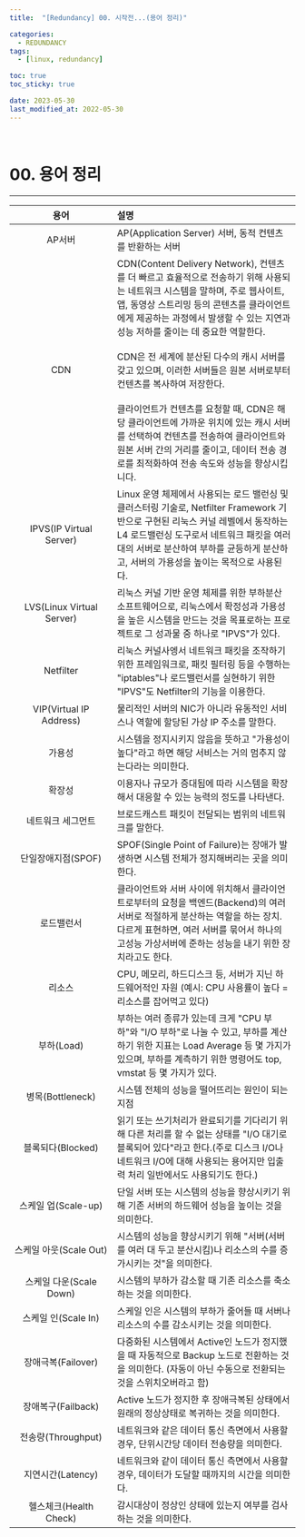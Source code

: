 ```yaml
---
title:  "[Redundancy] 00. 시작전...(용어 정리)"

categories:
  - REDUNDANCY
tags:
  - [linux, redundancy]

toc: true
toc_sticky: true

date: 2023-05-30
last_modified_at: 2022-05-30
---
```

<br>

# 00. 용어 정리
---

<style>
table {
    font-size: 12pt;
}
table th:first-of-type {
    width: 5%;
}
table th:nth-of-type(2) {
    width: 15%;
}
table th:nth-of-type(3) {
    width: 50%;
}
table th:nth-of-type(4) {
    width: 30%;
}
big {
    font-size: 15pt;
}
small { 
    font-size: 18px 
}
</style>

| 용어 | 설명 |
| :---: | :--- |
| AP서버 | AP(Application Server) 서버, 동적 컨텐츠를 반환하는 서버 |
| CDN | CDN(Content Delivery Network), 컨텐츠를 더 빠르고 효율적으로 전송하기 위해 사용되는 네트워크 시스템을 말하며, 주로 웹사이트, 앱, 동영상 스트리밍 등의 콘텐츠를 클라이언트에게 제공하는 과정에서 발생할 수 있는 지연과 성능 저하를 줄이는 데 중요한 역할한다. <br><br> CDN은 전 세계에 분산된 다수의 캐시 서버를 갖고 있으며, 이러한 서버들은 원본 서버로부터 컨텐츠를 복사하여 저장한다.<br><br> 클라이언트가 컨텐츠를 요청할 때, CDN은 해당 클라이언트에 가까운 위치에 있는 캐시 서버를 선택하여 컨텐츠를 전송하여 클라이언트와 원본 서버 간의 거리를 줄이고, 데이터 전송 경로를 최적화하여 전송 속도와 성능을 향상시킵니다. |
| IPVS(IP Virtual Server) | Linux 운영 체제에서 사용되는 로드 밸런싱 및 클러스터링 기술로, Netfilter Framework 기반으로 구현된 리눅스 커널 레벨에서 동작하는 L4 로드밸런싱 도구로서 네트워크 패킷을 여러 대의 서버로 분산하여 부하를 균등하게 분산하고, 서버의 가용성을 높이는 목적으로 사용된다. |
| LVS(Linux Virtual Server) | 리눅스 커널 기반 운영 체제를 위한 부하분산 소프트웨어으로, 리눅스에서 확정성과 가용성을 높은 시스템을 만드는 것을 목표로하는 프로젝트로 그 성과물 중 하나로 "IPVS"가 있다. |
| Netfilter | 리눅스 커널사엥서 네트워크 패킷을 조작하기 위한 프레임워크로, 패킷 필터링 등을 수행하는 "iptables"나 로드밸런서를 실현하기 위한 "IPVS"도 Netfilter의 기능을 이용한다. |
| VIP(Virtual IP Address) | 물리적인 서버의 NIC가 아니라 유동적인 서비스나 역할에 할당된 가상 IP 주소를 말한다. |
| 가용성 | 시스템을 정지시키지 않음을 뜻하고 "가용성이 높다"라고 하면 해당 서비스는 거의 멈추지 않는다라는 의미한다. |
| 확장성 | 이용자나 규모가 증대됨에 따라 시스템을 확장해서 대응할 수 있는 능력의 정도를 나타낸다. |
| 네트워크 세그먼트 | 브로드캐스트 패킷이 전달되는 범위의 네트워크를 말한다. |
| 단일장애지점(SPOF) | SPOF(Single Point of Failure)는 장애가 발생하면 시스템 전체가 정지해버리는 곳을 의미한다. |
| 로드밸런서 | 클라이언트와 서버 사이에 위치해서 클라이언트로부터의 요청을 백엔드(Backend)의 여러 서버로 적절하게 분산하는 역할을 하는 장치. 다르게 표현하면, 여러 서버를 묶어서 하나의 고성능 가상서버에 준하는 성능을 내기 위한 장치라고도 한다. |
| 리소스 | CPU, 메모리, 하드디스크 등, 서버가 지닌 하드웨어적인 자원 (예시: CPU 사용률이 높다 = 리소스를 잡어먹고 있다) |
| 부하(Load) | 부하는 여러 종류가 있는데 크게 "CPU 부하"와 "I/O 부하"로 나눌 수 있고, 부하를 계산하기 위한 지표는 Load Average 등 몇 가지가 있으며, 부하를 계측하기 위한 명령어도 top, vmstat 등 몇 가지가 있다. |
| 병목(Bottleneck) | 시스템 전체의 성능을 떨어뜨리는 원인이 되는 지점 |
| 블록되다(Blocked) | 읽기 또는 쓰기처리가 완료되기를 기다리기 위해 다른 처리를 할 수 없는 상태를 "I/O 대기로 블록되어 있다"라고 한다.(주로 디스크 I/O나 네트워크 I/O에 대해 사용되는 용어지만 입출력 처리 일반에서도 사용되기도 한다.) |
| 스케일 업(Scale-up) | 단일 서버 또는 시스템의 성능을 향상시키기 위해 기존 서버의 하드웨어 성능을 높이는 것을 의미한다. |
| 스케일 아웃(Scale Out) | 시스템의 성능을 향상시키기 위해 "서버(서버를 여러 대 두고 분산시킴)나 리소스의 수를 증가시키는 것"을 의미한다. |
| 스케일 다운(Scale Down) | 시스템의 부하가 감소할 때 기존 리소스를 축소하는 것을 의미한다. |
| 스케일 인(Scale In) | 스케일 인은 시스템의 부하가 줄어들 때 서버나 리소스의 수를 감소시키는 것을 의미한다. |
| 장애극복(Failover) | 다중화된 시스템에서 Active인 노드가 정지했을 때 자동적으로 Backup 노드로 전환하는 것을 의미한다. (자동이 아닌 수동으로 전환되는 것을 스위치오버라고 함) |
| 장애복구(Failback) | Active 노드가 정지한 후 장애극복된 상태에서 원래의 정상상태로 복귀하는 것을 의미한다. |
| 전송량(Throughput) | 네트워크와 같은 데이터 통신 측면에서 사용할 경우, 단위시간당 데이터 전송량을 의미한다. |
| 지연시간(Latency) | 네트워크와 같이 데이터 통신 측면에서 사용할 경우, 데이터가 도달할 때까지의 시간을 의미한다. |
| 헬스체크(Health Check) | 감시대상이 정상인 상태에 있는지 여부를 검사하는 것을 의미한다. |

<br>